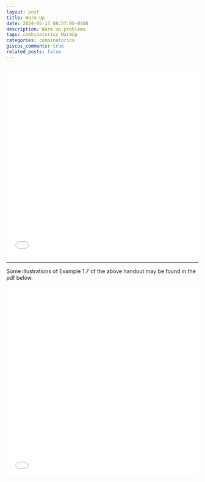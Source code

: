 ```yaml
---
layout: post
title: Warm Up
date: 2024-05-15 08:57:00-0400
description: Warm up problems
tags: combinatorics WarmUp
categories: combinatorics
giscus_comments: true
related_posts: false
---
```


<iframe src="{{ site.baseurl }}/assets/pdf/Combinatorics/WarmUp.pdf" width="100%" height="500" frameborder="no" border="0" marginwidth="0" marginheight="0"></iframe>

---

Some illustrations of Example 1.7 of the above handout may be found in the pdf below. 

<iframe src="{{ site.baseurl }}/assets/pdf/Combinatorics/WarmUpCircum.pdf" width="100%" height="500" frameborder="no" border="0" marginwidth="0" marginheight="0"></iframe>